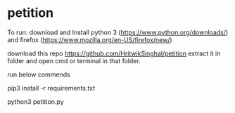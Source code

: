 # petition

To run: 
download and Install python 3 (https://www.python.org/downloads/) and firefox (https://www.mozilla.org/en-US/firefox/new/)

download this repo https://github.com/HritwikSinghal/petition
extract it in folder and open cmd or terminal in that folder.


run below commends 

pip3 install -r requirements.txt

python3 petition.py
